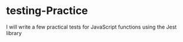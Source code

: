 # testing-Practice
I will write a few practical tests for JavaScript functions using the Jest library
